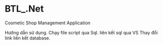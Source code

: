 # BTL_.Net
Cosmetic Shop Management Application

Hướng dẫn sử dụng.
Chạy file script qua Sql.
liên kết sql qua VS 
Thay đổi link liên kết database.
